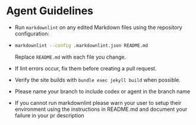 # Agent Guidelines

- Run `markdownlint` on any edited Markdown files using the repository configuration:
- 
  ```bash
  markdownlint --config .markdownlint.json README.md
  ```
  
  Replace `README.md` with each file you change.
- If lint errors occur, fix them before creating a pull request.
- Verify the site builds with `bundle exec jekyll build` when possible.
- Please name your branch to include codex or agent in the branch name
- If you cannot run markdownlint please warn your user to setup their environment using the instructions in README.md and document your failure in your pr description

